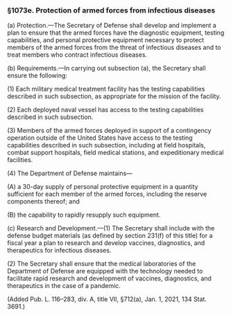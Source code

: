 ### §1073e. Protection of armed forces from infectious diseases ###

(a) Protection.—The Secretary of Defense shall develop and implement a plan to ensure that the armed forces have the diagnostic equipment, testing capabilities, and personal protective equipment necessary to protect members of the armed forces from the threat of infectious diseases and to treat members who contract infectious diseases.

(b) Requirements.—In carrying out subsection (a), the Secretary shall ensure the following:

(1) Each military medical treatment facility has the testing capabilities described in such subsection, as appropriate for the mission of the facility.

(2) Each deployed naval vessel has access to the testing capabilities described in such subsection.

(3) Members of the armed forces deployed in support of a contingency operation outside of the United States have access to the testing capabilities described in such subsection, including at field hospitals, combat support hospitals, field medical stations, and expeditionary medical facilities.

(4) The Department of Defense maintains—

(A) a 30-day supply of personal protective equipment in a quantity sufficient for each member of the armed forces, including the reserve components thereof; and

(B) the capability to rapidly resupply such equipment.

(c) Research and Development.—(1) The Secretary shall include with the defense budget materials (as defined by section 231(f) of this title) for a fiscal year a plan to research and develop vaccines, diagnostics, and therapeutics for infectious diseases.

(2) The Secretary shall ensure that the medical laboratories of the Department of Defense are equipped with the technology needed to facilitate rapid research and development of vaccines, diagnostics, and therapeutics in the case of a pandemic.

(Added Pub. L. 116–283, div. A, title VII, §712(a), Jan. 1, 2021, 134 Stat. 3691.)